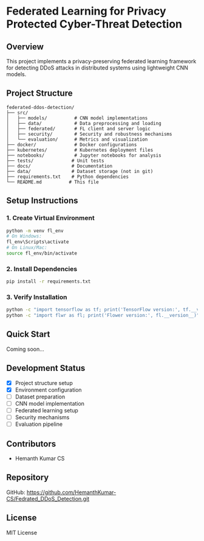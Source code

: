 # Federated Learning for Privacy Protected Cyber-Threat Detection

## Overview

This project implements a privacy-preserving federated learning framework for detecting DDoS attacks in distributed systems using lightweight CNN models.

## Project Structure

```
federated-ddos-detection/
├── src/
│   ├── models/          # CNN model implementations
│   ├── data/            # Data preprocessing and loading
│   ├── federated/       # FL client and server logic
│   ├── security/        # Security and robustness mechanisms
│   └── evaluation/      # Metrics and visualization
├── docker/              # Docker configurations
├── kubernetes/          # Kubernetes deployment files
├── notebooks/           # Jupyter notebooks for analysis
├── tests/              # Unit tests
├── docs/               # Documentation
├── data/               # Dataset storage (not in git)
├── requirements.txt    # Python dependencies
└── README.md          # This file
```

## Setup Instructions

### 1. Create Virtual Environment

```bash
python -m venv fl_env
# On Windows:
fl_env\Scripts\activate
# On Linux/Mac:
source fl_env/bin/activate
```

### 2. Install Dependencies

```bash
pip install -r requirements.txt
```

### 3. Verify Installation

```bash
python -c "import tensorflow as tf; print('TensorFlow version:', tf.__version__)"
python -c "import flwr as fl; print('Flower version:', fl.__version__)"
```

## Quick Start

Coming soon...

## Development Status

- [x] Project structure setup
- [x] Environment configuration
- [ ] Dataset preparation
- [ ] CNN model implementation
- [ ] Federated learning setup
- [ ] Security mechanisms
- [ ] Evaluation pipeline

## Contributors

- Hemanth Kumar CS

## Repository

GitHub: https://github.com/HemanthKumar-CS/Fedrated_DDoS_Detection.git

## License

MIT License
